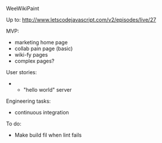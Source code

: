 WeeWikiPaint

Up to:
http://www.letscodejavascript.com/v2/episodes/live/27

MVP:
- marketing home page
- collab pain page (basic)
- wiki-fy pages
- complex pages?

User stories:
- * "hello world" server

Engineering tasks:
* continuous integration

To do:
- Make build fil when lint fails